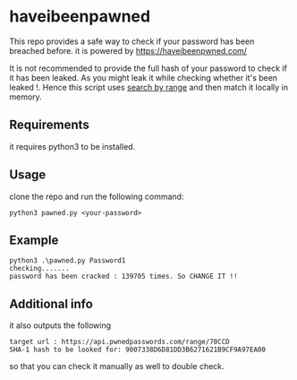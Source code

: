 # haveibeenpawned

This repo provides a safe way to check if your password has been breached before.
it is powered by https://haveibeenpwned.com/

It is not recommended to provide the full hash of your password to check if it has been leaked. As you might leak it while checking whether it's been leaked !.
Hence this script uses  [search by range](https://haveibeenpwned.com/API/v3#SearchingPwnedPasswordsByRange) and then match it locally in memory.

## Requirements
it requires python3 to be installed.

## Usage
clone the repo and run the following command:

`python3 pawned.py <your-password>`

## Example
```
python3 .\pawned.py Password1
checking.......
password has been cracked : 139705 times. So CHANGE IT !! 
```
## Additional info
it also outputs the following
```
target url : https://api.pwnedpasswords.com/range/70CCD
SHA-1 hash to be looked for: 9007338D6D81DD3B6271621B9CF9A97EA00
```
so that you can check it manually as well to double check.


